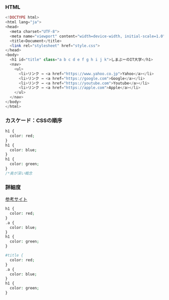 ### HTML
```php
<!DOCTYPE html>
<html lang="ja">
<head>
  <meta charset="UTF-8">
  <meta name="viewport" content="width=device-width, initial-scale=1.0">
  <title>Document</title>
  <link rel="stylesheet" href="style.css">
</head>
<body>
  <h1 id="title" class="a b c d e f g h i j k">しまぶーのIT大学</h1>
  <nav>
    <ul>
      <li>リンク → <a href="https://www.yahoo.co.jp">Yahoo</a></li>
      <li>リンク → <a href="https://google.com">Google</a></li>
      <li>リンク → <a href="https://youtube.com">Youtube</a></li>
      <li>リンク → <a href="https://apple.com">Apple</a></li>
    </ul>
  </nav>
</body>
</html>
```
### カスケード：CSSの順序
```php
h1 {
  color: red;
}
h1 {
  color: blue;
}
h1 {
  color: green;
}
/*奥が深い概念
```
### 詳細度
[参考サイト](https://developer.mozilla.org/ja/docs/Learn/CSS/Building_blocks/Cascade_and_inheritance#specificity_2)
```php
h1 {
  color: red;
}
.a {
  color: blue;
}
h1 {
  color: green;
}
```
```php
#title {
  color: red;
}
.a {
  color: blue;
}
h1 {
  color: green;
}
```
